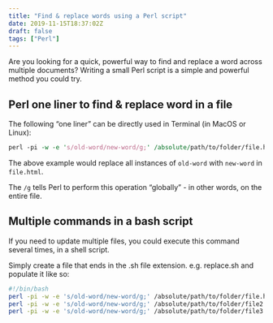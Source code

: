 ```yaml
---
title: "Find & replace words using a Perl script"
date: 2019-11-15T18:37:02Z
draft: false
tags: ["Perl"]
---
```


Are you looking for a quick, powerful way to find and replace a word across multiple documents? Writing a small Perl
script is a simple and powerful method you could try.

<!--more-->

## Perl one liner to find & replace word in a file

The following “one liner” can be directly used in Terminal (in MacOS or Linux):

```perl
perl -pi -w -e 's/old-word/new-word/g;' /absolute/path/to/folder/file.html
```

The above example would replace all instances of `old-word` with `new-word` in `file.html`.

The `/g` tells Perl to perform this operation “globally” - in other words, on the entire file.

## Multiple commands in a bash script

If you need to update multiple files, you could execute this command several times, in a shell script.

Simply create a file that ends in the .sh file extension. e.g. replace.sh and populate it like so:

```bash
#!/bin/bash
perl -pi -w -e 's/old-word/new-word/g;' /absolute/path/to/folder/file.html
perl -pi -w -e 's/old-word/new-word/g;' /absolute/path/to/folder/file2.html
perl -pi -w -e 's/old-word/new-word/g;' /absolute/path/to/folder/file3.html
```

